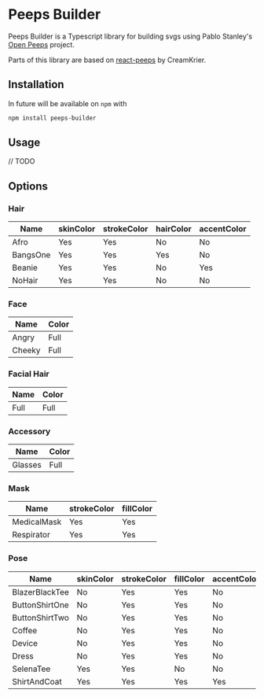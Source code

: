 # Peeps Builder

Peeps Builder is a Typescript library for building svgs using Pablo Stanley's [Open Peeps](https://www.openpeeps.com/) project.

Parts of this library are based on [react-peeps](https://github.com/CeamKrier/react-peeps) by CreamKrier.

## Installation
In future will be available on `npm` with
``` bash
npm install peeps-builder
```

## Usage
// TODO

## Options

### Hair
|Name|skinColor|strokeColor|hairColor|accentColor|
|-----|-----|-----|-----|-----|
|Afro |Yes|Yes|No|No|No|
|BangsOne|Yes|Yes|Yes|No|
|Beanie|Yes|Yes|No|Yes|
|NoHair|Yes|Yes|No|No|

### Face
|Name|Color|
|-----|-----|
|Angry|Full |
|Cheeky|Full |

### Facial Hair
|Name|Color|
|-----|-----|
|Full|Full|

### Accessory
|Name|Color|
|-----|-----|
|Glasses|Full |

### Mask
|Name|strokeColor|fillColor|
|----------|-----|-----|
|MedicalMask|Yes|Yes|
|Respirator|Yes|Yes|

### Pose
|Name|skinColor|strokeColor|fillColor|accentColor|
|-----|-----|-----|-----|-----|
|BlazerBlackTee|No|Yes|Yes|No|
|ButtonShirtOne|No|Yes|Yes|No|
|ButtonShirtTwo|No|Yes|Yes|No|
|Coffee|No|Yes|Yes|No|
|Device|No|Yes|Yes|No|
|Dress|No|Yes|Yes|No|
|SelenaTee|Yes|Yes|No|No|
|ShirtAndCoat|Yes|Yes|Yes|Yes|